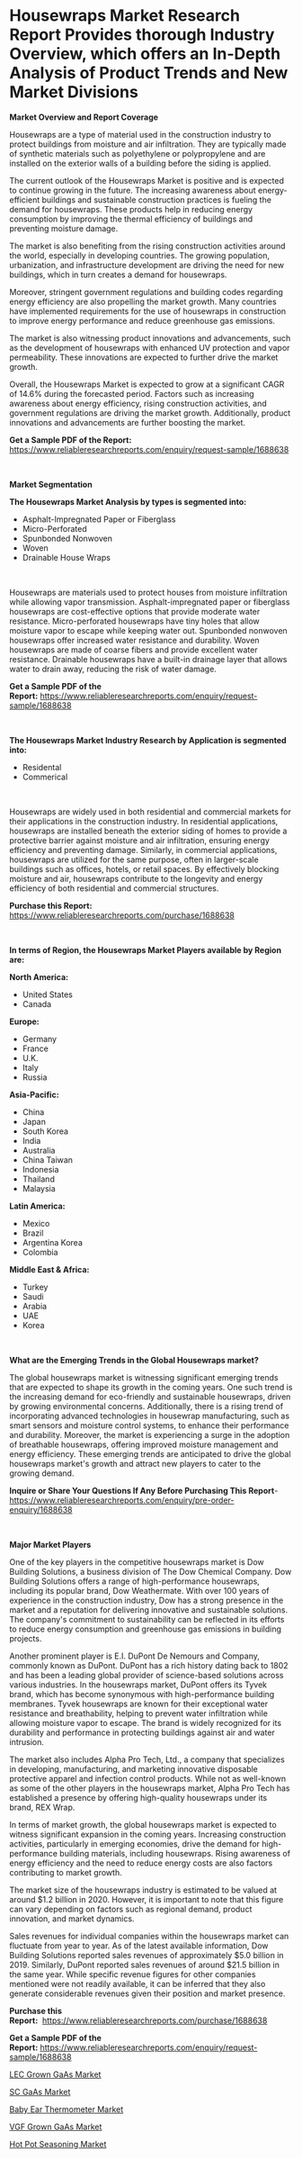 <p><h1>Housewraps Market Research Report Provides thorough Industry Overview, which offers an In-Depth Analysis of Product Trends and New Market Divisions</h1></p><p><strong>Market Overview and Report Coverage</strong></p>
<p><p>Housewraps are a type of material used in the construction industry to protect buildings from moisture and air infiltration. They are typically made of synthetic materials such as polyethylene or polypropylene and are installed on the exterior walls of a building before the siding is applied.</p><p>The current outlook of the Housewraps Market is positive and is expected to continue growing in the future. The increasing awareness about energy-efficient buildings and sustainable construction practices is fueling the demand for housewraps. These products help in reducing energy consumption by improving the thermal efficiency of buildings and preventing moisture damage.</p><p>The market is also benefiting from the rising construction activities around the world, especially in developing countries. The growing population, urbanization, and infrastructure development are driving the need for new buildings, which in turn creates a demand for housewraps.</p><p>Moreover, stringent government regulations and building codes regarding energy efficiency are also propelling the market growth. Many countries have implemented requirements for the use of housewraps in construction to improve energy performance and reduce greenhouse gas emissions.</p><p>The market is also witnessing product innovations and advancements, such as the development of housewraps with enhanced UV protection and vapor permeability. These innovations are expected to further drive the market growth.</p><p>Overall, the Housewraps Market is expected to grow at a significant CAGR of 14.6% during the forecasted period. Factors such as increasing awareness about energy efficiency, rising construction activities, and government regulations are driving the market growth. Additionally, product innovations and advancements are further boosting the market.</p></p>
<p><strong>Get a Sample PDF of the Report:</strong> <a href="https://www.reliableresearchreports.com/enquiry/request-sample/1688638">https://www.reliableresearchreports.com/enquiry/request-sample/1688638</a></p>
<p>&nbsp;</p>
<p><strong>Market Segmentation</strong></p>
<p><strong>The Housewraps Market Analysis by types is segmented into:</strong></p>
<p><ul><li>Asphalt-Impregnated Paper or Fiberglass</li><li>Micro-Perforated</li><li>Spunbonded Nonwoven</li><li>Woven</li><li>Drainable House Wraps</li></ul></p>
<p>&nbsp;</p>
<p><p>Housewraps are materials used to protect houses from moisture infiltration while allowing vapor transmission. Asphalt-impregnated paper or fiberglass housewraps are cost-effective options that provide moderate water resistance. Micro-perforated housewraps have tiny holes that allow moisture vapor to escape while keeping water out. Spunbonded nonwoven housewraps offer increased water resistance and durability. Woven housewraps are made of coarse fibers and provide excellent water resistance. Drainable housewraps have a built-in drainage layer that allows water to drain away, reducing the risk of water damage.</p></p>
<p><strong>Get a Sample PDF of the Report:</strong>&nbsp;<a href="https://www.reliableresearchreports.com/enquiry/request-sample/1688638">https://www.reliableresearchreports.com/enquiry/request-sample/1688638</a></p>
<p>&nbsp;</p>
<p><strong>The Housewraps Market Industry Research by Application is segmented into:</strong></p>
<p><ul><li>Residental</li><li>Commerical</li></ul></p>
<p>&nbsp;</p>
<p><p>Housewraps are widely used in both residential and commercial markets for their applications in the construction industry. In residential applications, housewraps are installed beneath the exterior siding of homes to provide a protective barrier against moisture and air infiltration, ensuring energy efficiency and preventing damage. Similarly, in commercial applications, housewraps are utilized for the same purpose, often in larger-scale buildings such as offices, hotels, or retail spaces. By effectively blocking moisture and air, housewraps contribute to the longevity and energy efficiency of both residential and commercial structures.</p></p>
<p><strong>Purchase this Report:</strong>&nbsp; <a href="https://www.reliableresearchreports.com/purchase/1688638">https://www.reliableresearchreports.com/purchase/1688638</a></p>
<p>&nbsp;</p>
<p><strong>In terms of Region, the Housewraps Market Players available by Region are:</strong></p>
<p>
    <p> <strong> North America: </strong>
        <ul>
            <li>United States</li>
            <li>Canada</li>
        </ul>
        </p> 
    <p> <strong> Europe: </strong>
        <ul>
            <li>Germany</li>
            <li>France</li>
            <li>U.K.</li>
            <li>Italy</li>
            <li>Russia</li>
        </ul>
        </p> 
    <p> <strong> Asia-Pacific: </strong>
        <ul>
            <li>China</li>
            <li>Japan</li>
            <li>South Korea</li>
            <li>India</li>
            <li>Australia</li>
            <li>China Taiwan</li>
            <li>Indonesia</li>
            <li>Thailand</li>
            <li>Malaysia</li>
        </ul>
        </p> 
    <p> <strong> Latin America: </strong>
        <ul>
            <li>Mexico</li>
            <li>Brazil</li>
            <li>Argentina Korea</li>
            <li>Colombia</li>
        </ul>
        </p> 
    <p> <strong> Middle East & Africa: </strong>
        <ul>
            <li>Turkey</li>
            <li>Saudi</li>
            <li>Arabia</li>
            <li>UAE</li>
            <li>Korea</li>
        </ul>
    </p>
    </p>
<p>&nbsp;</p>
<p><strong>What are the Emerging Trends in the Global Housewraps market?</strong></p>
<p><p>The global housewraps market is witnessing significant emerging trends that are expected to shape its growth in the coming years. One such trend is the increasing demand for eco-friendly and sustainable housewraps, driven by growing environmental concerns. Additionally, there is a rising trend of incorporating advanced technologies in housewrap manufacturing, such as smart sensors and moisture control systems, to enhance their performance and durability. Moreover, the market is experiencing a surge in the adoption of breathable housewraps, offering improved moisture management and energy efficiency. These emerging trends are anticipated to drive the global housewraps market's growth and attract new players to cater to the growing demand.</p></p>
<p><strong>Inquire or Share Your Questions If Any Before Purchasing This Report</strong>- <a href="https://www.reliableresearchreports.com/enquiry/pre-order-enquiry/1688638">https://www.reliableresearchreports.com/enquiry/pre-order-enquiry/1688638</a></p>
<p>&nbsp;</p>
<p><strong>Major Market Players</strong></p>
<p><p>One of the key players in the competitive housewraps market is Dow Building Solutions, a business division of The Dow Chemical Company. Dow Building Solutions offers a range of high-performance housewraps, including its popular brand, Dow Weathermate. With over 100 years of experience in the construction industry, Dow has a strong presence in the market and a reputation for delivering innovative and sustainable solutions. The company's commitment to sustainability can be reflected in its efforts to reduce energy consumption and greenhouse gas emissions in building projects.</p><p>Another prominent player is E.I. DuPont De Nemours and Company, commonly known as DuPont. DuPont has a rich history dating back to 1802 and has been a leading global provider of science-based solutions across various industries. In the housewraps market, DuPont offers its Tyvek brand, which has become synonymous with high-performance building membranes. Tyvek housewraps are known for their exceptional water resistance and breathability, helping to prevent water infiltration while allowing moisture vapor to escape. The brand is widely recognized for its durability and performance in protecting buildings against air and water intrusion.</p><p>The market also includes Alpha Pro Tech, Ltd., a company that specializes in developing, manufacturing, and marketing innovative disposable protective apparel and infection control products. While not as well-known as some of the other players in the housewraps market, Alpha Pro Tech has established a presence by offering high-quality housewraps under its brand, REX Wrap.</p><p>In terms of market growth, the global housewraps market is expected to witness significant expansion in the coming years. Increasing construction activities, particularly in emerging economies, drive the demand for high-performance building materials, including housewraps. Rising awareness of energy efficiency and the need to reduce energy costs are also factors contributing to market growth.</p><p>The market size of the housewraps industry is estimated to be valued at around $1.2 billion in 2020. However, it is important to note that this figure can vary depending on factors such as regional demand, product innovation, and market dynamics.</p><p>Sales revenues for individual companies within the housewraps market can fluctuate from year to year. As of the latest available information, Dow Building Solutions reported sales revenues of approximately $5.0 billion in 2019. Similarly, DuPont reported sales revenues of around $21.5 billion in the same year. While specific revenue figures for other companies mentioned were not readily available, it can be inferred that they also generate considerable revenues given their position and market presence.</p></p>
<p><strong>Purchase this Report:</strong>&nbsp;&nbsp;<a href="https://www.reliableresearchreports.com/purchase/1688638">https://www.reliableresearchreports.com/purchase/1688638</a></p>
<p></p>
<p><strong>Get a Sample PDF of the Report:</strong>&nbsp;<a href="https://www.reliableresearchreports.com/enquiry/request-sample/1688638">https://www.reliableresearchreports.com/enquiry/request-sample/1688638</a></p>
<p><p><a href="https://www.linkedin.com/pulse/lec-grown-gaas-market-size-2023-2030-global-industrial-analysis/">LEC Grown GaAs Market</a></p><p><a href="https://www.linkedin.com/pulse/sc-gaas-market-size-share-amp-trends-analysis-report/">SC GaAs Market</a></p><p><a href="https://medium.com/@lowellgreen2023/baby-ear-thermometer-market-research-report-its-history-and-forecast-2023-to-2030-725e33c15bae">Baby Ear Thermometer Market</a></p><p><a href="https://www.linkedin.com/pulse/vgf-grown-gaas-market-size-share-amp-trends-analysis-report/">VGF Grown GaAs Market</a></p><p><a href="https://medium.com/@madelynyost/hot-pot-seasoning-market-insight-market-trends-growth-forecasted-from-2023-to-2030-caa25853f2fa">Hot Pot Seasoning Market</a></p></p>